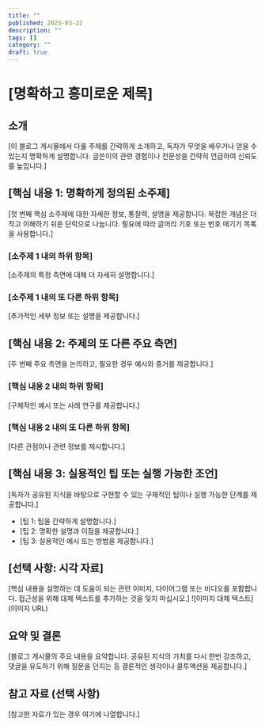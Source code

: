 ```yaml
---
title: ""
published: 2025-03-22
description: ""
tags: []
category: ""
draft: true
---
```



# [명확하고 흥미로운 제목]

## 소개

[이 블로그 게시물에서 다룰 주제를 간략하게 소개하고, 독자가 무엇을 배우거나 얻을 수 있는지 명확하게 설명합니다. 글쓴이의 관련 경험이나 전문성을 간략히 언급하여 신뢰도를 높입니다.]

## [핵심 내용 1: 명확하게 정의된 소주제]

[첫 번째 핵심 소주제에 대한 자세한 정보, 통찰력, 설명을 제공합니다. 복잡한 개념은 더 작고 이해하기 쉬운 단락으로 나눕니다. 필요에 따라 글머리 기호 또는 번호 매기기 목록을 사용합니다.]

### [소주제 1 내의 하위 항목]

[소주제의 특정 측면에 대해 더 자세히 설명합니다.]

### [소주제 1 내의 또 다른 하위 항목]

[추가적인 세부 정보 또는 설명을 제공합니다.]

## [핵심 내용 2: 주제의 또 다른 주요 측면]

[두 번째 주요 측면을 논의하고, 필요한 경우 예시와 증거를 제공합니다.]

### [핵심 내용 2 내의 하위 항목]

[구체적인 예시 또는 사례 연구를 제공합니다.]

### [핵심 내용 2 내의 또 다른 하위 항목]

[다른 관점이나 관련 정보를 제시합니다.]

## [핵심 내용 3: 실용적인 팁 또는 실행 가능한 조언]

[독자가 공유된 지식을 바탕으로 구현할 수 있는 구체적인 팁이나 실행 가능한 단계를 제공합니다.]

* [팁 1: 팁을 간략하게 설명합니다.]
* [팁 2: 명확한 설명과 이점을 제공합니다.]
* [팁 3: 실용적인 예시 또는 방법을 제공합니다.]

## [선택 사항: 시각 자료]

[핵심 내용을 설명하는 데 도움이 되는 관련 이미지, 다이어그램 또는 비디오를 포함합니다. 접근성을 위해 대체 텍스트를 추가하는 것을 잊지 마십시오.]
![이미지 대체 텍스트](이미지 URL)

## 요약 및 결론

[블로그 게시물의 주요 내용을 요약합니다. 공유된 지식의 가치를 다시 한번 강조하고, 댓글을 유도하기 위해 질문을 던지는 등 결론적인 생각이나 콜투액션을 제공합니다.]

## 참고 자료 (선택 사항)

[참고한 자료가 있는 경우 여기에 나열합니다.]

